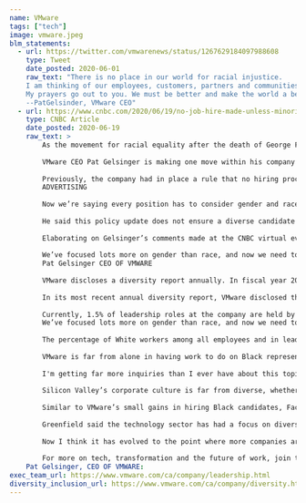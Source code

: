 ```yaml
---
name: VMware
tags: ["tech"]
image: vmware.jpeg
blm_statements:
  - url: https://twitter.com/vmwarenews/status/1267629184097988608
    type: Tweet
    date_posted: 2020-06-01
    raw_text: "There is no place in our world for racial injustice.
    I am thinking of our employees, customers, partners and communitiesw who are hurting and angry.  
    My prayers go out to you. We must be better and make the world a better place for everyone in it.
    --PatGelsinder, VMware CEO"
  - url: https://www.cnbc.com/2020/06/19/no-job-hire-made-unless-minority-candidate-interviewed-vmware-ceo.html
    type: CNBC Article
    date_posted: 2020-06-19
    raw_text: >
        As the movement for racial equality after the death of George Floyd leads to an awakening within the corporate sector few saw coming just weeks ago, CEOs of major companies have been told they need to do more than just issue statements of support or make charitable contributions if they want to make a difference. Looking within their own house is a good place to start, former Senior Obama White House Advisor Valerie Jarrett recently told CNBC. 
        
        VMware CEO Pat Gelsinger is making one move within his company to reflect its own need to create a more diverse workplace. Speaking at a CNBC Work virtual Spotlight on Thursday, Gelsinger said the $63 billion software company has updated its diversity policy in hiring as a result of recent events.
        
        Previously, the company had in place a rule that no hiring process could be complete unless a woman or person of color was interviewed. Now the company will require hiring managers to consider at least one candidate from both backgrounds.
        ADVERTISING
        
        Now we’re saying every position has to consider gender and race, Gelsinger said.
        
        He said this policy update does not ensure a diverse candidate will be the one chosen for the job. Gelsinger also indicated race should be a factor in internship program decisions, saying companies need to bring in a lot more candidates from Black and underrepresented communities and make that a much more conscious focus of intern programs.
        
        Elaborating on Gelsinger’s comments made at the CNBC virtual event, a VMware spokesman told CNBC via email that prior to the recent events, the company required that a woman or an underrepresented minority be included as part of the interview slate. And we’re moving towards a woman AND an underrepresented minority as part of each hiring campaign, he said.
        
        We’ve focused lots more on gender than race, and now we need to put emphasis on those areas together.
        Pat Gelsinger CEO OF VMWARE
        
        VMware discloses a diversity report annually. In fiscal year 2020, all vice presidents and above were assigned a D&I (diversity & inclusion) goal to improve the representation of women globally and improve representation of U.S. underrepresented minorities.
        
        In its most recent annual diversity report, VMware disclosed that 3.2% of its workforce was Black, up from 3% the previous year and 2.7% in 2018. However, Black representation within the company is low compared to other ethnic groups and gender representation. Women comprise over 25% of the company’s workers. By race/ethnicity, White workers comprise 57% of the company; Asian workers over 31% and Hispanic workers nearly double African American peers, at 5.8% of VMware’s workers. 
        
        Currently, 1.5% of leadership roles at the company are held by Black employees; a little under 4% by Hispanic workers; 26% by Asian workers; 67% by White employees.
        We’ve focused lots more on gender than race, and now we need to put emphasis on those areas together, Gelsinger said at the CNBC event. 
        
        The percentage of White workers among all employees and in leadership positions at VMware has increased more in recent years than Black employee representation, according to its most recent diversity report.
        
        VMware is far from alone in having work to do on Black representation in its workforce and in making a focus on racial diversity as high-profile as gender efforts, according to Mercer’s Gail Greenfield, a principal in the consulting firm’s Washington, D.C., office who specializes in pay equity. Greenfield said her work with corporate clients over the years indicates that gender has been more of a focus than race, but that is changing quickly.
        
        I'm getting far more inquiries than I ever have about this topic, Greenfield said. They are definitely focusing on diversity broadly, but specifically mentioning racial diversity and Black employees and racism. It’s definitely coming up in requests from clients that I didn’t see a month ago.
        
        Silicon Valley’s corporate culture is far from diverse, whether it is evaluated by venture capital funding or employee base at big tech companies.
        
        Similar to VMware’s small gains in hiring Black candidates, Facebook, for example, has gone from a workforce that’s 3% Black to 3.8% in the past six years. Others also are in the low single digits.
        
        Greenfield said the technology sector has had a focus on diversity over the past decade, but she described that focus as often reactive rather than proactive. Government contractors with 50 employees or more are required to provide demographic information on their workforce, and social investors have pressured them as well. 
        
        Now I think it has evolved to the point where more companies are doing it not because it is requested or coerced but because they want to use it as a way to commit to diversity and inclusion, Greenfield said.
        
        For more on tech, transformation and the future of work, join the most influential voices disrupting the next decade of work at the next CNBC Work Summit this October.
    Pat Gelsinger, CEO OF VMWARE:
exec_team_url: https://www.vmware.com/ca/company/leadership.html
diversity_inclusion_url: https://www.vmware.com/ca/company/diversity.html
---
```

